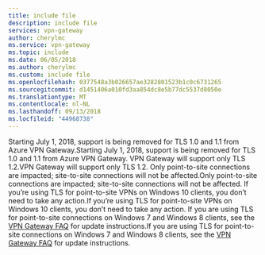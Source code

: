 ```yaml
---
title: include file
description: include file
services: vpn-gateway
author: cherylmc
ms.service: vpn-gateway
ms.topic: include
ms.date: 06/05/2018
ms.author: cherylmc
ms.custom: include file
ms.openlocfilehash: 0377548a3b026657ae3282801523b1c0c6731265
ms.sourcegitcommit: d1451406a010fd3aa854dc8e5b77dc5537d8050e
ms.translationtype: MT
ms.contentlocale: nl-NL
ms.lasthandoff: 09/13/2018
ms.locfileid: "44968738"
---
```

<span data-ttu-id="13472-103">Starting July 1, 2018, support is being removed for TLS 1.0 and 1.1 from Azure VPN Gateway.</span><span class="sxs-lookup"><span data-stu-id="13472-103">Starting July 1, 2018, support is being removed for TLS 1.0 and 1.1 from Azure VPN Gateway.</span></span> <span data-ttu-id="13472-104">VPN Gateway will support only TLS 1.2.</span><span class="sxs-lookup"><span data-stu-id="13472-104">VPN Gateway will support only TLS 1.2.</span></span> <span data-ttu-id="13472-105">Only point-to-site connections are impacted; site-to-site connections will not be affected.</span><span class="sxs-lookup"><span data-stu-id="13472-105">Only point-to-site connections are impacted; site-to-site connections will not be affected.</span></span> <span data-ttu-id="13472-106">If you’re using TLS for point-to-site VPNs on Windows 10 clients, you don’t need to take any action.</span><span class="sxs-lookup"><span data-stu-id="13472-106">If you’re using TLS for point-to-site VPNs on Windows 10 clients, you don’t need to take any action.</span></span> <span data-ttu-id="13472-107">If you are using TLS for point-to-site connections on Windows 7 and Windows 8 clients, see the [VPN Gateway FAQ](../articles/vpn-gateway/vpn-gateway-vpn-faq.md#P2S) for update instructions.</span><span class="sxs-lookup"><span data-stu-id="13472-107">If you are using TLS for point-to-site connections on Windows 7 and Windows 8 clients, see the [VPN Gateway FAQ](../articles/vpn-gateway/vpn-gateway-vpn-faq.md#P2S) for update instructions.</span></span>